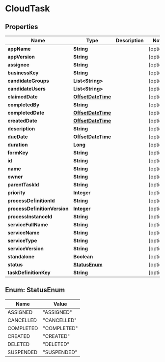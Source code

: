 # CloudTask

## Properties
Name | Type | Description | Notes
------------ | ------------- | ------------- | -------------
**appName** | **String** |  |  [optional]
**appVersion** | **String** |  |  [optional]
**assignee** | **String** |  |  [optional]
**businessKey** | **String** |  |  [optional]
**candidateGroups** | **List&lt;String&gt;** |  |  [optional]
**candidateUsers** | **List&lt;String&gt;** |  |  [optional]
**claimedDate** | [**OffsetDateTime**](OffsetDateTime.md) |  |  [optional]
**completedBy** | **String** |  |  [optional]
**completedDate** | [**OffsetDateTime**](OffsetDateTime.md) |  |  [optional]
**createdDate** | [**OffsetDateTime**](OffsetDateTime.md) |  |  [optional]
**description** | **String** |  |  [optional]
**dueDate** | [**OffsetDateTime**](OffsetDateTime.md) |  |  [optional]
**duration** | **Long** |  |  [optional]
**formKey** | **String** |  |  [optional]
**id** | **String** |  |  [optional]
**name** | **String** |  |  [optional]
**owner** | **String** |  |  [optional]
**parentTaskId** | **String** |  |  [optional]
**priority** | **Integer** |  |  [optional]
**processDefinitionId** | **String** |  |  [optional]
**processDefinitionVersion** | **Integer** |  |  [optional]
**processInstanceId** | **String** |  |  [optional]
**serviceFullName** | **String** |  |  [optional]
**serviceName** | **String** |  |  [optional]
**serviceType** | **String** |  |  [optional]
**serviceVersion** | **String** |  |  [optional]
**standalone** | **Boolean** |  |  [optional]
**status** | [**StatusEnum**](#StatusEnum) |  |  [optional]
**taskDefinitionKey** | **String** |  |  [optional]

<a name="StatusEnum"></a>
## Enum: StatusEnum
Name | Value
---- | -----
ASSIGNED | &quot;ASSIGNED&quot;
CANCELLED | &quot;CANCELLED&quot;
COMPLETED | &quot;COMPLETED&quot;
CREATED | &quot;CREATED&quot;
DELETED | &quot;DELETED&quot;
SUSPENDED | &quot;SUSPENDED&quot;
